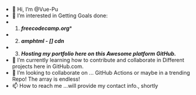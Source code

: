 - 👋 Hi, I’m @Vue-Pu
- 👀 I’m interested in Getting Goals done:
- 1. ***freecodecamp.org****
- 2. ***amphtml - [] cdn***
- 3. ***Hosting my portfolio 
here on this **Awesome** platform GitHub.***
- 🌱 I’m currently learning how to contribute and collaborate in 
Different projects here in GitHub.com.
- 💞️ I’m looking to collaborate on ... GitHub Actions or maybe in a trending
Repo! The array is endless!
- 📫 How to reach me ...will provide my contact info., shortly
<!-- 
Todo: edit How to reach me info next time you visit this repo.
Also try merging this Read me file with Hello World actions.
And as a GitHub portfolio.
<!---
Vue-Pu/Vue-Pu is a ✨ special ✨ repository because its `README.md` (this file) appears on your GitHub profile.
You can click the Preview link to take a look at your changes.
--->
